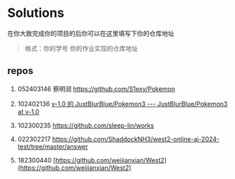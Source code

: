 # Solutions

在你大致完成你的项目的后你可以在这里填写下你的仓库地址

> 格式：你的学号 你的作业实现的仓库地址
## repos

1. 052403146 蔡明润 https://github.com/S1exy/Pokemon

2. 102402136  [v-1.0 的 JustBlurBlue/Pokemon3 --- JustBlurBlue/Pokemon3 at v-1.0](https://github.com/JustBlurBlue/Pokemon3/tree/v-1.0) 

3. 102300235 https://github.com/sleep-lin/works

4. 022302217 https://github.com/ShaddockNH3/west2-online-ai-2024-test/tree/master/answer

5. 182300440 [https://github.com/weijianxian/West2](https://github.com/weijianxian/West2)
